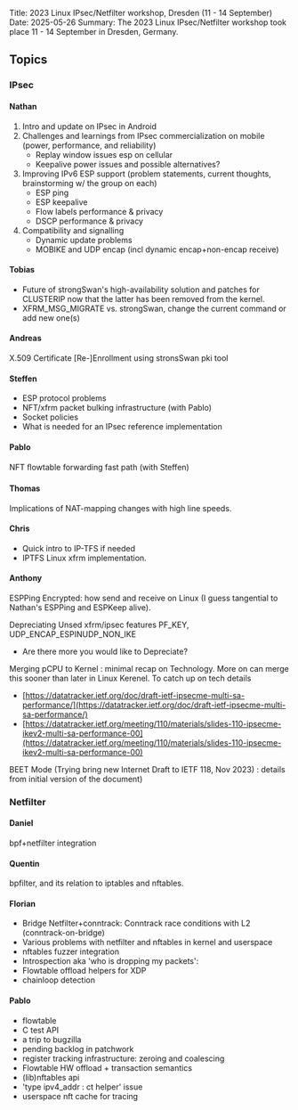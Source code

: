 Title: 2023 Linux IPsec/Netfilter workshop, Dresden (11 - 14 September)
Date: 2025-05-26
Summary: The 2023 Linux IPsec/Netfilter workshop took place 11 - 14 September in Dresden, Germany.

## Topics
### IPsec
#### Nathan
1. Intro and update on IPsec in Android
2. Challenges and learnings from IPsec commercialization on mobile (power, performance, and reliability)
    - Replay window issues esp on cellular
    - Keepalive power issues and possible alternatives?
3. Improving IPv6 ESP support (problem statements, current thoughts, brainstorming w/ the group on each)
    - ESP ping
    - ESP keepalive
    - Flow labels performance & privacy
    - DSCP performance & privacy
4. Compatibility and signalling
    - Dynamic update problems
    - MOBIKE and UDP encap (incl dynamic encap+non-encap receive)

#### Tobias
- Future of strongSwan's high-availability solution and patches for CLUSTERIP now that the latter has been removed from the kernel.
- XFRM_MSG_MIGRATE vs. strongSwan, change the current command or add new one(s)

#### Andreas
X.509 Certificate \[Re-\]Enrollment using stronsSwan pki tool

#### Steffen
- ESP protocol problems
- NFT/xfrm packet bulking infrastructure (with Pablo)
- Socket policies
- What is needed for an IPsec reference implementation

#### Pablo
NFT ﬂowtable forwarding fast path (with Steffen)

#### Thomas
Implications of NAT-mapping changes with high line speeds. 

#### Chris
- Quick intro to IP-TFS if needed    
- IPTFS Linux xfrm implementation.

#### Anthony
ESPPing Encrypted: how send and receive on Linux (I guess tangential to Nathan's ESPPing and ESPKeep alive).

Depreciating Unsed xfrm/ipsec features PF_KEY, UDP_ENCAP_ESPINUDP_NON_IKE
- Are there more you would like to Depreciate?

Merging pCPU to Kernel : minimal recap on Technology. More on can merge this sooner than later in Linux Kerenel. To catch up on tech details 
- [https://datatracker.ietf.org/doc/draft-ietf-ipsecme-multi-sa-performance/](https://datatracker.ietf.org/doc/draft-ietf-ipsecme-multi-sa-performance/)
- [https://datatracker.ietf.org/meeting/110/materials/slides-110-ipsecme-ikev2-multi-sa-performance-00](https://datatracker.ietf.org/meeting/110/materials/slides-110-ipsecme-ikev2-multi-sa-performance-00)

BEET Mode (Trying bring new Internet Draft to IETF 118, Nov 2023) : details from initial version of the document)

### Netfilter
#### Daniel
bpf+netfilter integration

#### Quentin
bpfilter, and its relation to iptables and nftables.

#### Florian
- Bridge Netfilter+conntrack: Conntrack race conditions with L2 (conntrack-on-bridge)
- Various problems with netfilter and nftables in kernel and userspace
- nftables fuzzer integration
- Introspection aka 'who is dropping my packets':
- Flowtable offload helpers for XDP
- chainloop detection


#### Pablo
- flowtable
- C test API
- a trip to bugzilla
- pending backlog in patchwork
- register tracking infrastructure: zeroing and coalescing
- Flowtable HW offload + transaction semantics
- (lib)nftables api
- 'type ipv4_addr : ct helper' issue
- userspace nft cache for tracing

